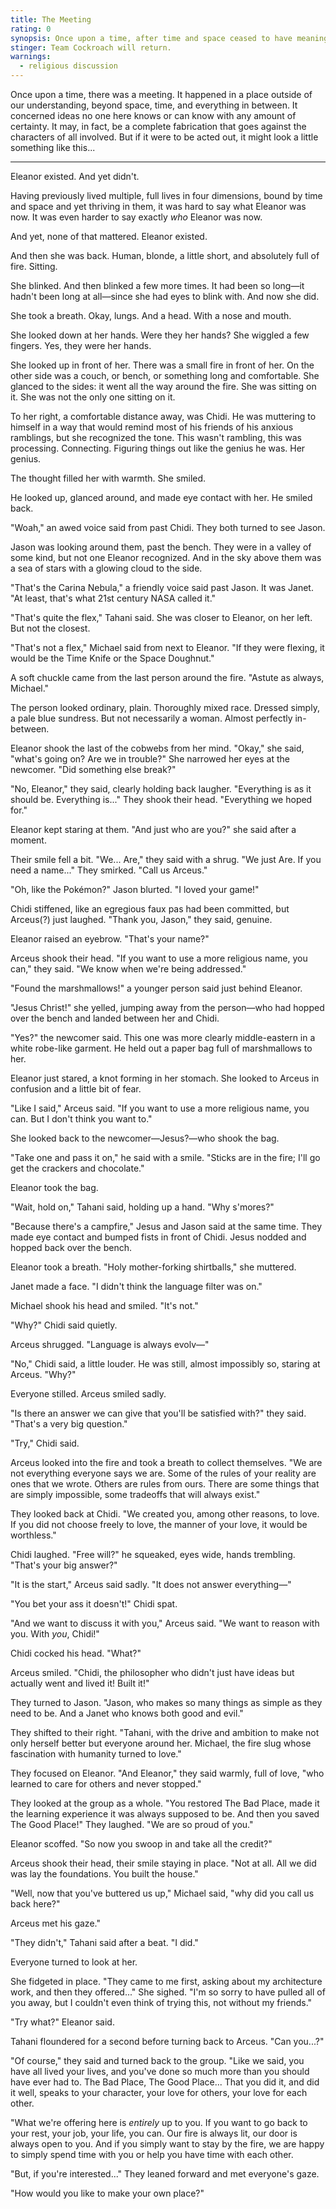 ```yaml
---
title: The Meeting
rating: 0
synopsis: Once upon a time, after time and space ceased to have meaning, Team Cockroach is given a new opportunity.
stinger: Team Cockroach will return.
warnings:
  - religious discussion
---
```


Once upon a time, there was a meeting. It happened in a place outside of our understanding, beyond space, time, and everything in between. It concerned ideas no one here knows or can know with any amount of certainty. It may, in fact, be a complete fabrication that goes against the characters of all involved. But if it were to be acted out, it might look a little something like this...

---

Eleanor existed. And yet didn't.

Having previously lived multiple, full lives in four dimensions, bound by time and space and yet thriving in them, it was hard to say what Eleanor was now. It was even harder to say exactly _who_ Eleanor was now.

And yet, none of that mattered. Eleanor existed.

And then she was back. Human, blonde, a little short, and absolutely full of fire. Sitting.

She blinked. And then blinked a few more times. It had been so long—it hadn't been long at all—since she had eyes to blink with. And now she did.

She took a breath. Okay, lungs. And a head. With a nose and mouth.

She looked down at her hands. Were they her hands? She wiggled a few fingers. Yes, they were her hands.

She looked up in front of her. There was a small fire in front of her. On the other side was a couch, or bench, or something long and comfortable. She glanced to the sides: it went all the way around the fire. She was sitting on it. She was not the only one sitting on it.

To her right, a comfortable distance away, was Chidi. He was muttering to himself in a way that would remind most of his friends of his anxious ramblings, but she recognized the tone. This wasn't rambling, this was processing. Connecting. Figuring things out like the genius he was. Her genius.

The thought filled her with warmth. She smiled.

He looked up, glanced around, and made eye contact with her. He smiled back.

"Woah," an awed voice said from past Chidi. They both turned to see Jason.

Jason was looking around them, past the bench. They were in a valley of some kind, but not one Eleanor recognized. And in the sky above them was a sea of stars with a glowing cloud to the side.

"That's the Carina Nebula," a friendly voice said past Jason. It was Janet. "At least, that's what 21st century NASA called it."

"That's quite the flex," Tahani said. She was closer to Eleanor, on her left. But not the closest.

"That's not a flex," Michael said from next to Eleanor. "If they were flexing, it would be the Time Knife or the Space Doughnut."

A soft chuckle came from the last person around the fire. "Astute as always, Michael."

The person looked ordinary, plain. Thoroughly mixed race. Dressed simply, a pale blue sundress. But not necessarily a woman. Almost perfectly in-between.

Eleanor shook the last of the cobwebs from her mind. "Okay," she said, "what's going on? Are we in trouble?" She narrowed her eyes at the newcomer. "Did something else break?"

"No, Eleanor," they said, clearly holding back laugher. "Everything is as it should be. Everything is..." They shook their head. "Everything we hoped for."

Eleanor kept staring at them. "And just who are you?" she said after a moment.

Their smile fell a bit. "We... Are," they said with a shrug. "We just Are. If you need a name..." They smirked. "Call us Arceus."

"Oh, like the Pokémon?" Jason blurted. "I loved your game!"

Chidi stiffened, like an egregious faux pas had been committed, but Arceus(?) just laughed. "Thank you, Jason," they said, genuine.

Eleanor raised an eyebrow. "That's your name?"

Arceus shook their head. "If you want to use a more religious name, you can," they said. "We know when we're being addressed."

"Found the marshmallows!" a younger person said just behind Eleanor.

"Jesus Christ!" she yelled, jumping away from the person—who had hopped over the bench and landed between her and Chidi.

"Yes?" the newcomer said. This one was more clearly middle-eastern in a white robe-like garment. He held out a paper bag full of marshmallows to her.

Eleanor just stared, a knot forming in her stomach. She looked to Arceus in confusion and a little bit of fear.

"Like I said," Arceus said. "If you want to use a more religious name, you can. But I don't think you want to."

She looked back to the newcomer—Jesus?—who shook the bag.

"Take one and pass it on," he said with a smile. "Sticks are in the fire; I'll go get the crackers and chocolate."

Eleanor took the bag.

"Wait, hold on," Tahani said, holding up a hand. "Why s'mores?"

"Because there's a campfire," Jesus and Jason said at the same time. They made eye contact and bumped fists in front of Chidi. Jesus nodded and hopped back over the bench.

Eleanor took a breath. "Holy mother-forking shirtballs," she muttered.

Janet made a face. "I didn't think the language filter was on."

Michael shook his head and smiled. "It's not."

"Why?" Chidi said quietly.

Arceus shrugged. "Language is always evolv—"

"No," Chidi said, a little louder. He was still, almost impossibly so, staring at Arceus. "Why?"

Everyone stilled. Arceus smiled sadly.

"Is there an answer we can give that you'll be satisfied with?" they said. "That's a very big question."

"Try," Chidi said.

Arceus looked into the fire and took a breath to collect themselves. "We are not everything everyone says we are. Some of the rules of your reality are ones that we wrote. Others are rules from ours. There are some things that are simply impossible, some tradeoffs that will always exist."

They looked back at Chidi. "We created you, among other reasons, to love. If you did not choose freely to love, the manner of your love, it would be worthless."

Chidi laughed. "Free will?" he squeaked, eyes wide, hands trembling. "That's your big answer?"

"It is the start," Arceus said sadly. "It does not answer everything—"

"You bet your ass it doesn't!" Chidi spat.

"And we want to discuss it with you," Arceus said. "We want to reason with you. With _you_, Chidi!"

Chidi cocked his head. "What?"

Arceus smiled. "Chidi, the philosopher who didn't just have ideas but actually went and lived it! Built it!"

They turned to Jason. "Jason, who makes so many things as simple as they need to be. And a Janet who knows both good and evil."

They shifted to their right. "Tahani, with the drive and ambition to make not only herself better but everyone around her. Michael, the fire slug whose fascination with humanity turned to love."

They focused on Eleanor. "And Eleanor," they said warmly, full of love, "who learned to care for others and never stopped."

They looked at the group as a whole. "You restored The Bad Place, made it the learning experience it was always supposed to be. And then you saved The Good Place!" They laughed. "We are so proud of you."

Eleanor scoffed. "So now you swoop in and take all the credit?"

Arceus shook their head, their smile staying in place. "Not at all. All we did was lay the foundations. You built the house."

"Well, now that you've buttered us up," Michael said, "why did you call us back here?"

Arceus met his gaze."

"They didn't," Tahani said after a beat. "I did."

Everyone turned to look at her.

She fidgeted in place. "They came to me first, asking about my architecture work, and then they offered..." She sighed. "I'm so sorry to have pulled all of you away, but I couldn't even think of trying this, not without my friends."

"Try what?" Eleanor said.

Tahani floundered for a second before turning back to Arceus. "Can you...?"

"Of course," they said and turned back to the group. "Like we said, you have all lived your lives, and you've done so much more than you should have ever had to. The Bad Place, The Good Place... That you did it, and did it well, speaks to your character, your love for others, your love for each other.

"What we're offering here is _entirely_ up to you. If you want to go back to your rest, your job, your life, you can. Our fire is always lit, our door is always open to you. And if you simply want to stay by the fire, we are happy to simply spend time with you or help you have time with each other.

"But, if you're interested..." They leaned forward and met everyone's gaze.

"How would you like to make your own place?"